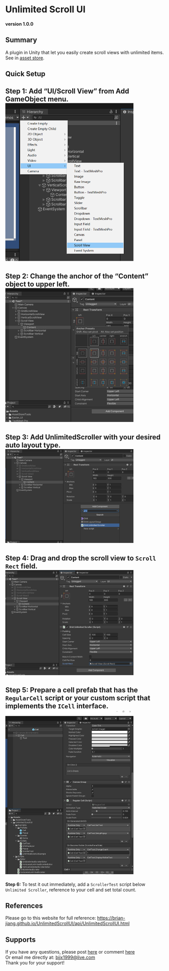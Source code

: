 # Unlimited Scroll UI
#### version 1.0.0

## Summary
A plugin in Unity that let you easily create scroll views with unlimited items. See in [asset store](http://u3d.as/2z2a).

## Quick Setup
**Step 1:** Add “UI/Scroll View” from Add GameObject menu.  
<img src="./Tools/DocFx/images/1.png" width=400>
----

**Step 2:** Change the anchor of the “Content” object to upper left.  
<img src="./Tools/DocFx/images/2.png" width=400>
----

**Step 3:** Add UnlimitedScroller with your desired auto layout type.  
<img src="./Tools/DocFx/images/3.png" width=400>
----

**Step 4:** Drag and drop the scroll view to `Scroll Rect` field.  
<img src="./Tools/DocFx/images/4.png" width=400>
----

**Step 5:** Prepare a cell prefab that has the `RegularCell` script or your custom script that implements the `ICell` interface.  
<img src="./Tools/DocFx/images/5.png" width=400>
----

**Step 6:** To test it out immediately, add a `ScrollerTest` script below `Unlimited Scroller`, reference to your cell and set total count.  

## References
Please go to this website for full reference: https://brian-jiang.github.io/UnlimitedScrollUI/api/UnlimitedScrollUI.html

## Supports
If you have any questions, please post [here](https://github.com/Brian-Jiang/UnlimitedScrollUI)
or comment [here](http://u3d.as/2z2a)  
Or email me directly at: [bjjx1999@live.com](mailto:bjjx1999@live.com)  
Thank you for your support!
